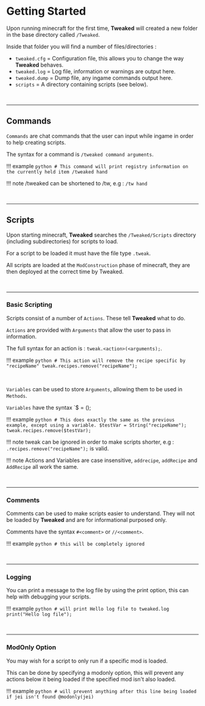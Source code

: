 # Getting Started

Upon running minecraft for the first time, **Tweaked** will created a new folder in the base directory called `/Tweaked`.

Inside that folder you will find a number of files/directories :  

* `tweaked.cfg` = Configuration file, this allows you to change the way **Tweaked** behaves.
* `tweaked.log` = Log file, information or warnings are output here.
* `tweaked.dump` = Dump file, any ingame commands output here.
* `scripts` = A directory containing scripts (see below).

<br>

---
## Commands

`Commands` are chat commands that the user can input while ingame in order to help creating scripts.

The syntax for a command is `/tweaked command arguments`.

!!! example
	```python
	# This command will print registry information on the currently held item
	/tweaked hand
	```

!!! note
	/tweaked can be shortened to /tw, e.g : `/tw hand`

<br>

---
## Scripts

Upon starting minecraft, **Tweaked** searches the `/Tweaked/Scripts` directory (including subdirectories) for scripts to load.

For a script to be loaded it must have the file type `.tweak`.

All scripts are loaded at the `ModConstruction` phase of minecraft, they are then deployed at the correct time by Tweaked.

<br>

---
### Basic Scripting

Scripts consist of a number of `Actions`. These tell **Tweaked** what to do.

`Actions` are provided with `Arguments` that allow the user to pass in information.

The full syntax for an action is : `tweak.<action>(<arguments);`.

!!! example
	```python
	# This action will remove the recipe specific by "recipeName"
	tweak.recipes.remove("recipeName");
	```
	
<br>

`Variables` can be used to store `Arguments`, allowing them to be used in `Methods`.

`Variables` have the syntax `$<variable name> = <variable type>(<arguments>);

!!! example
	```python
	# This does exactly the same as the previous example, except using a variable.
	$testVar = String("recipeName");
	tweak.recipes.remove($testVar);
	```

!!! note
	tweak can be ignored in order to make scripts shorter, e.g : `.recipes.remove("recipeName");` is valid.
	
!!! note
	Actions and Variables are case insensitive, `addrecipe`, `addRecipe` and `AddRecipe` all work the same.

<br>

---
### Comments

Comments can be used to make scripts easier to understand. They will not be loaded by **Tweaked** and are for informational purposed only.

Comments have the syntax `#<comment>` or `//<comment>`.

!!! example
	```python
	# this will be completely ignored
	```

<br>

---
### Logging

You can print a message to the log file by using the print option, this can help with debugging your scripts.

!!! example
	```python
	# will print Hello log file to tweaked.log
	print("Hello log file");
	```

<br>

---
### ModOnly Option

You may wish for a script to only run if a specific mod is loaded.

This can be done by specifying a modonly option, this will prevent any actions below it being loaded if the specified mod isn't also loaded.

!!! example
	```python
	# will prevent anything after this line being loaded if jei isn't found
	@modonly(jei)
	```